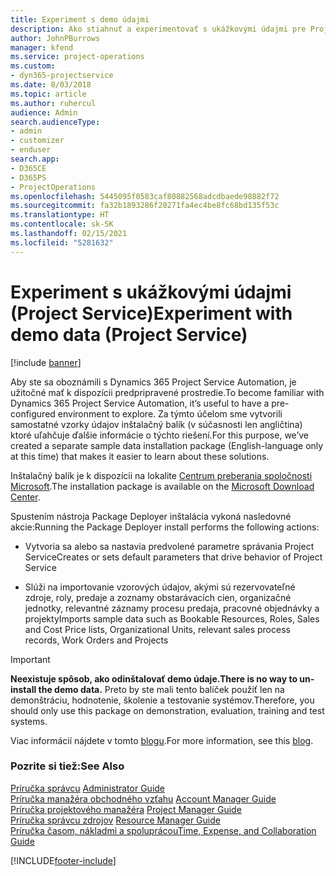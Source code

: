 ```yaml
---
title: Experiment s demo údajmi
description: Ako stiahnuť a experimentovať s ukážkovými údajmi pre Project Service Automation.
author: JohnPBurrows
manager: kfend
ms.service: project-operations
ms.custom:
- dyn365-projectservice
ms.date: 8/03/2018
ms.topic: article
ms.author: ruhercul
audience: Admin
search.audienceType:
- admin
- customizer
- enduser
search.app:
- D365CE
- D365PS
- ProjectOperations
ms.openlocfilehash: 5445095f0583caf80882568adcdbaede98882f72
ms.sourcegitcommit: fa32b1893286f20271fa4ec4be8fc68bd135f53c
ms.translationtype: HT
ms.contentlocale: sk-SK
ms.lasthandoff: 02/15/2021
ms.locfileid: "5281632"
---
```

# <a name="experiment-with-demo-data-project-service"></a><span data-ttu-id="afd60-103">Experiment s ukážkovými údajmi (Project Service)</span><span class="sxs-lookup"><span data-stu-id="afd60-103">Experiment with demo data (Project Service)</span></span>

[!include [banner](../includes/psa-now-project-operations.md)]

<span data-ttu-id="afd60-104">Aby ste sa oboznámili s Dynamics 365 Project Service Automation, je užitočné mať k dispozícii predpripravené prostredie.</span><span class="sxs-lookup"><span data-stu-id="afd60-104">To become familiar with Dynamics 365 Project Service Automation, it’s useful to have a pre-configured environment to explore.</span></span> <span data-ttu-id="afd60-105">Za týmto účelom sme vytvorili samostatné vzorky údajov inštalačný balík (v súčasnosti len angličtina) ktoré uľahčuje ďalšie informácie o týchto riešení.</span><span class="sxs-lookup"><span data-stu-id="afd60-105">For this purpose, we’ve created a separate sample data installation package (English-language only at this time) that makes it easier to learn about these solutions.</span></span> 

<span data-ttu-id="afd60-106">Inštalačný balík je k dispozícii na lokalite [Centrum preberania spoločnosti Microsoft](https://go.microsoft.com/fwlink/?linkid=859966).</span><span class="sxs-lookup"><span data-stu-id="afd60-106">The installation package is available on the [Microsoft Download Center](https://go.microsoft.com/fwlink/?linkid=859966).</span></span>  

<span data-ttu-id="afd60-107">Spustením nástroja Package Deployer inštalácia vykoná nasledovné akcie:</span><span class="sxs-lookup"><span data-stu-id="afd60-107">Running the Package Deployer install performs the following actions:</span></span> 
  
-   <span data-ttu-id="afd60-108">Vytvoria sa alebo sa nastavia predvolené parametre správania Project Service</span><span class="sxs-lookup"><span data-stu-id="afd60-108">Creates or sets default parameters that drive behavior of Project Service</span></span>  
  
-   <span data-ttu-id="afd60-109">Slúži na importovanie vzorových údajov, akými sú rezervovateľné zdroje, roly, predaje a zoznamy obstarávacích cien, organizačné jednotky, relevantné záznamy procesu predaja, pracovné objednávky a projekty</span><span class="sxs-lookup"><span data-stu-id="afd60-109">Imports sample data such as Bookable Resources, Roles, Sales and Cost Price lists, Organizational Units, relevant sales process records, Work Orders and Projects</span></span>    
  
> [!IMPORTANT]
> <span data-ttu-id="afd60-110">**Neexistuje spôsob, ako odinštalovať demo údaje.**</span><span class="sxs-lookup"><span data-stu-id="afd60-110">**There is no way to un-install the demo data.**</span></span> <span data-ttu-id="afd60-111">Preto by ste mali tento balíček použiť len na demonštráciu, hodnotenie, školenie a testovanie systémov.</span><span class="sxs-lookup"><span data-stu-id="afd60-111">Therefore, you should only use this package on demonstration, evaluation, training and test systems.</span></span>

<span data-ttu-id="afd60-112">Viac informácií nájdete v tomto [blogu](https://blogs.msdn.microsoft.com/crm/2017/10/24/microsoft-dynamics-365-for-field-service-and-project-service-automation-sample-data).</span><span class="sxs-lookup"><span data-stu-id="afd60-112">For more information, see this [blog](https://blogs.msdn.microsoft.com/crm/2017/10/24/microsoft-dynamics-365-for-field-service-and-project-service-automation-sample-data).</span></span>





  
### <a name="see-also"></a><span data-ttu-id="afd60-113">Pozrite si tiež:</span><span class="sxs-lookup"><span data-stu-id="afd60-113">See Also</span></span>  
 <span data-ttu-id="afd60-114">[Príručka správcu](../psa/admin-guide.md) </span><span class="sxs-lookup"><span data-stu-id="afd60-114">[Administrator Guide](../psa/admin-guide.md) </span></span>  
 <span data-ttu-id="afd60-115">[Príručka manažéra obchodného vzťahu](../psa/account-manager-guide.md) </span><span class="sxs-lookup"><span data-stu-id="afd60-115">[Account Manager Guide](../psa/account-manager-guide.md) </span></span>  
 <span data-ttu-id="afd60-116">[Príručka projektového manažéra](../psa/project-manager-guide.md) </span><span class="sxs-lookup"><span data-stu-id="afd60-116">[Project Manager Guide](../psa/project-manager-guide.md) </span></span>  
 <span data-ttu-id="afd60-117">[Príručka správcu zdrojov](../psa/resource-manager-guide.md) </span><span class="sxs-lookup"><span data-stu-id="afd60-117">[Resource Manager Guide](../psa/resource-manager-guide.md) </span></span>  
 [<span data-ttu-id="afd60-118">Príručka časom, nákladmi a spoluprácou</span><span class="sxs-lookup"><span data-stu-id="afd60-118">Time, Expense, and Collaboration Guide</span></span>](../psa/time-expense-collaboration-guide.md)


[!INCLUDE[footer-include](../includes/footer-banner.md)]